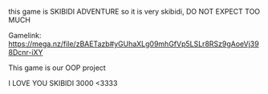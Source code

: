 this game is SKIBIDI ADVENTURE so it is very skibidi, DO NOT EXPECT TOO MUCH

Gamelink: https://mega.nz/file/zBAETazb#yGUhaXLg09mhGfVp5LSLr8RSz9gAoeVj398Dcnr-iXY

This game is our OOP project

I LOVE YOU SKIBIDI 3000 <3333
